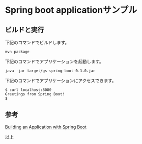 # Spring boot applicationサンプル

## ビルドと実行

下記のコマンドでビルドします。

```
mvn package
```

下記のコマンドでアプリケーションを起動します。

```
java -jar target/gs-spring-boot-0.1.0.jar
```

下記のコマンドでアプリケーションにアクセスできます。

```
$ curl localhost:8080
Greetings from Spring Boot!
$
```

## 参考

[Building an Application with Spring Boot](https://spring.io/guides/gs/spring-boot/)

以上
